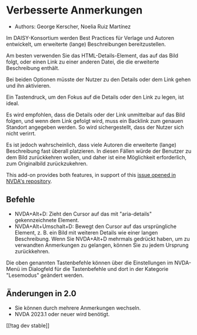 # Verbesserte Anmerkungen #

* Authors: George Kerscher, Noelia Ruiz Martínez

Im DAISY-Konsortium werden Best Practices für Verlage und Autoren
entwickelt, um erweiterte (lange) Beschreibungen bereitzustellen.

Am besten verwenden Sie das HTML-Details-Element, das auf das Bild folgt,
oder einen Link zu einer anderen Datei, die die erweiterte Beschreibung
enthält.

Bei beiden Optionen müsste der Nutzer zu den Details oder dem Link gehen und
ihn aktivieren.

Ein Tastendruck, um den Fokus auf die Details oder den Link zu legen, ist
ideal.

Es wird empfohlen, dass die Details oder der Link unmittelbar auf das Bild
folgen, und wenn dem Link gefolgt wird, muss ein Backlink zum genauen
Standort angegeben werden. So wird sichergestellt, dass der Nutzer sich
nicht verirrt.

Es ist jedoch wahrscheinlich, dass viele Autoren die erweiterte (lange)
Beschreibung fast überall platzieren. In diesen Fällen würde der Benutzer zu
dem Bild zurückkehren wollen, und daher ist eine Möglichkeit erforderlich,
zum Originalbild zurückzukehren.

This add-on provides both features, in support of this [issue opened in
NVDA's repository][1].

## Befehle ##

* NVDA+Alt+D: Zieht den Cursor auf das mit "aria-details" gekennzeichnete
  Element.
* NVDA+Alt+Umschalt+D: Bewegt den Cursor auf das ursprüngliche Element,
  z. B. ein Bild mit weiteren Details wie einer langen Beschreibung. Wenn
  Sie NVDA+Alt+D mehrmals gedrückt haben, um zu verwandten Anmerkungen zu
  gelangen, können Sie zu jedem Ursprung zurückkehren.

Die oben genannten Tastenbefehle können über die Einstellungen im NVDA-Menü
im Dialogfeld für die Tastenbefehle und dort in der Kategorie "Lesemodus"
geändert werden.

## Änderungen in 2.0 ##

* Sie können durch mehrere Anmerkungen wechseln.
* NVDA 2023.1 oder neuer wird benötigt.

[[!tag dev stable]]

[1]: https://github.com/nvaccess/nvda/issues/13940
